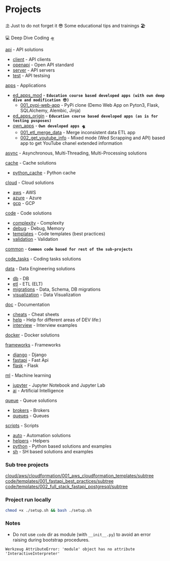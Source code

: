 # Projects

⛱️ Just to do not forget it 😎 Some educational tips and trainings 🏖️

💻 Deep Dive Coding 🛸

[api](/api) - API solutions

- [client](/api/client) - API clients
- [openapi](/api/openapi) - Open API standard
- [server](/api/server) - API servers
- [test](/api/test) - API testsing

[apps](/apps) - Applications

- [ed_apps_mod](/apps/ed_apps_mod) - **`Education course based developed apps (with own deep dive and modification 😎)`**
  - [001_pypi-web-app](/apps/ed_apps_mod/001_pypi_web_app) - PyPi clone (Demo Web App on Pyton3, Flask, SQLAlchemy,
    Alembic, Jinja)
- [ed_apps_origin](/apps/ed_apps_origin) - **`Education course based developed apps (as is for testing pusposes)`**
- [own_apps](/apps/own_apps) - **`Own developed apps 🛸`**
  - [001_etl_merge_data](/apps/own_apps/001_etl_merge_data) - Merge inconsistent data ETL app
  - [002_get_youtube_info](/apps/own_apps/002_get_youtube_info) - Mixed mode (Wed Scrapping and API) based app to get
    YouTube
    chanel extended information


[async](/async) - Asynchronous, Multi-Threading, Multi-Processing solutions

[cache](/cache) - Cache solutions
- [python_cache](/cache/python_cache) - Python cache

[cloud](/cloud) - Cloud solutions
- [aws](/cloud/aws) - AWS
- [azure](/cloud/azure) - Azure
- [gcp](/cloud/gcp) - GCP

[code](/code) - Code solutions
- [complexity](/code/complexity) - Complexity
- [debug](/code/debug) - Debug, Memory
- [templates](/code/templates) - Code templates (best practices)
- [validation](/code/validation) - Validation

[common](/common) - **`Common code based for rest of the sub-projects`**

[code_tasks](/tasks) - Coding tasks solutions

[data](/data) - Data Engineering solutions
- [db](/data/db) - DB
- [etl](/data/etl) - ETL (ELT)
- [migrations](/data/migrations) - Data, Schema, DB migrations
- [visualization](/data/visualization) - Data Visualization

[doc](/doc) - Documentation

- [cheats](/doc/cheats) - Cheat sheets
- [help](/doc/help) - Help for different areas of DEV life:)
- [interview](/doc/interview) - Interview examples

[docker](/docker) - Docker solutions

[frameworks](/frameworks) - Frameworks

- [django](/frameworks/django)  - Django
- [fastapi](/frameworks/fastapi)  - Fast Api
- [flask](/frameworks/flask)  - Flask

[ml](/ml) - Machine learning

- [jupyter](/ml/jupyter) - Jupyter Notebook and Jupyter Lab
- [ai](/ml/ai) - Artificial Intelligence

[queue](/queue) - Queue solutions
- [brokers](/queue/brokers) - Brokers
- [queues](/queue/queues) - Queues

[scripts](/scripts) - Scripts
- [auto](/scripts/auto) - Automation solutions
- [helpers](/scripts/helpers) - Helpers
- [python](/scripts/python) - Python based solutions and examples
- [sh](/scripts/sh) - SH based solutions and examples


### Sub tree projects
[cloud/aws/cloudformation/001_aws_cloudformation_templates/subtree](cloud/aws/cloudformation/001_aws_cloudformation_templates/subtree)
[code/templates/001_fastapi_best_practices/subtree](cloud/aws/cloudformation/001_aws_cloudformation_templates/subtree)
[code/templates/002_full_stack_fastapi_postgresql/subtree](cloud/aws/cloudformation/001_aws_cloudformation_templates/subtree)


### Project run locally
```sh
chmod +x ./setup.sh && bash ./setup.sh
```

### Notes

- Do not use `code` dir as module (with `__init__.py`) to avoid an error raising during bootstrap procedures.
```
Werkzeug AttributeError: 'module' object has no attribute 'InteractiveInterpreter'
```
